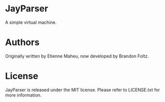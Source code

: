 JayParser
=========

A simple virtual machine.

Authors
=======

Originally written by Etienne Maheu, now developed by Brandon Foltz.

License
=======

JayParser is released under the MIT license. Please refer to LICENSE.txt for more information.